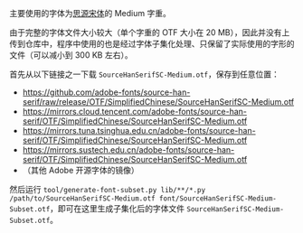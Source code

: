 主要使用的字体为[思源宋体](https://github.com/adobe-fonts/source-han-serif)的 Medium 字重。

由于完整的字体文件大小较大（单个字重的 OTF 大小在 20 MB），因此并没有上传到仓库中，程序中使用的也是经过字体子集化处理、只保留了实际使用的字形的文件（可以减小到 300 KB 左右）。

首先从以下链接之一下载 `SourceHanSerifSC-Medium.otf`，保存到任意位置：

* https://github.com/adobe-fonts/source-han-serif/raw/release/OTF/SimplifiedChinese/SourceHanSerifSC-Medium.otf
* https://mirrors.cloud.tencent.com/adobe-fonts/source-han-serif/OTF/SimplifiedChinese/SourceHanSerifSC-Medium.otf
* https://mirrors.tuna.tsinghua.edu.cn/adobe-fonts/source-han-serif/OTF/SimplifiedChinese/SourceHanSerifSC-Medium.otf
* https://mirrors.sustech.edu.cn/adobe-fonts/source-han-serif/OTF/SimplifiedChinese/SourceHanSerifSC-Medium.otf
* （其他 Adobe 开源字体的镜像）

然后运行 `tool/generate-font-subset.py lib/**/*.py /path/to/SourceHanSerifSC-Medium.otf font/SourceHanSerifSC-Medium-Subset.otf`，即可在这里生成子集化后的字体文件 `SourceHanSerifSC-Medium-Subset.otf`。